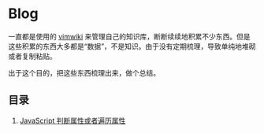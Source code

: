 # Blog

一直都是使用的 [vimwiki](https://github.com/vimwiki/vimwiki) 来管理自己的知识库，断断续续地积累不少东西。但是这些积累的东西大多都是“数据”，不是知识。由于没有定期梳理，导致单纯地堆砌或者复制粘贴。

出于这个目的，把这些东西梳理出来，做个总结。

## 目录

1. [JavaScript 判断属性或者遍历属性](https://github.com/22earth/blog/issues/1)
